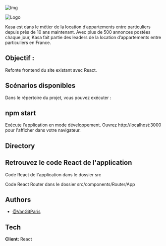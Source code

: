 
![Img](https://s3-eu-west-1.amazonaws.com/course.oc-static.com/projects/front-end-kasa-project/accommodation-20-1.jpg)



![Logo](../kasa/src/assets/logoHeader.png)


Kasa est dans le métier de la location d’appartements entre particuliers depuis près de 10 ans maintenant. Avec plus de 500 annonces postées chaque jour, Kasa fait partie des leaders de la location d’appartements entre particuliers en France.

## Objectif : 
Refonte frontend du site existant avec React.


## Scénarios disponibles
Dans le répertoire du projet, vous pouvez exécuter :

## npm start

Exécute l'application en mode développement.
Ouvrez http://localhost:3000 pour l'afficher dans votre navigateur.

## Directory 
## Retrouvez le code React de l'application 
Code React de l'application dans le dossier src 

Code React Router dans le dossier src/components/Router/App



## Authors

- [@VanGitParis](https://www.github.com/VanGitParis)


## Tech 

**Client:** React




